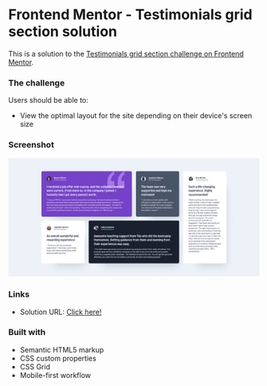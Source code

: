 # Frontend Mentor - Testimonials grid section solution

This is a solution to the [Testimonials grid section challenge on Frontend Mentor](https://www.frontendmentor.io/challenges/testimonials-grid-section-Nnw6J7Un7).

### The challenge

Users should be able to:

- View the optimal layout for the site depending on their device's screen size

### Screenshot

![screenshot](./assets/images/screenshot.png)

### Links

- Solution URL: [Click here!](https://chirag-bishnoi.github.io/testimonial-grid-section/)


### Built with

- Semantic HTML5 markup
- CSS custom properties
- CSS Grid
- Mobile-first workflow
